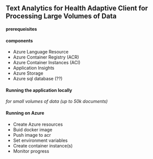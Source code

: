 ## Text Analytics for Health Adaptive Client for Processing Large Volumes of Data


#### prerequeisites

#### components
- Azure Language Resource
- Azure Container Registry (ACR)
- Azure Container Instances (ACI)
- Application Insights
- Azure Storage
- Azure sql database (??)

#### Running the application locally
*for small volumes of data (up to 50k documents)*

#### Running on Azure

- Create Azure resources
- Buid docker image
- Push image to acr
- Set environment variables 
- Create container instance(s)
- Monitor progress

